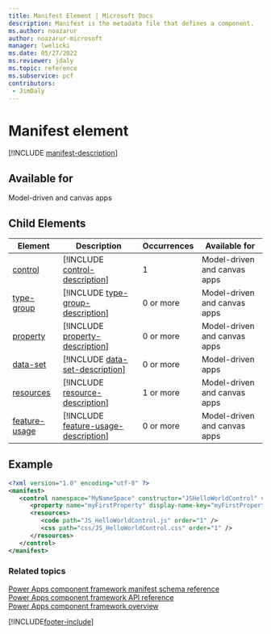 ```yaml
---
title: Manifest Element | Microsoft Docs
description: Manifest is the metadata file that defines a component.
ms.author: noazarur
author: noazarur-microsoft
manager: lwelicki
ms.date: 05/27/2022
ms.reviewer: jdaly
ms.topic: reference
ms.subservice: pcf
contributors:
 - JimDaly
---
```


# Manifest element

[!INCLUDE [manifest-description](includes/manifest-description.md)]

## Available for

Model-driven and canvas apps

## Child Elements

|Element|Description|Occurrences|Available for|
|--|--|--|-------|
|[control](control.md)|[!INCLUDE [control-description](includes/control-description.md)]|1|Model-driven and canvas apps |
|[type-group](type-group.md)|[!INCLUDE [type-group-description](includes/type-group-description.md)]|0 or more|Model-driven and canvas apps |
|[property](property.md)|[!INCLUDE [property-description](includes/property-description.md)]|0 or more|Model-driven and canvas apps |
|[data-set](data-set.md)|[!INCLUDE [data-set-description](includes/data-set-description.md)]|0 or more|Model-driven apps|
|[resources](resources.md)|[!INCLUDE [resource-description](includes/resources-description.md)]|1 or more|Model-driven and canvas apps |
|[feature-usage](feature-usage.md)|[!INCLUDE [feature-usage-description](includes/feature-usage-description.md)]|0 or more|Model-driven and canvas apps |

## Example

```xml
<?xml version="1.0" encoding="utf-8" ?>
<manifest>
   <control namespace="MyNameSpace" constructor="JSHelloWorldControl" version="1.0.0" display-name-key="JS_HelloWorldControl_Display_Key" description-key="JS_HelloWorldControl_Desc_Key" control-type="standard">
      <property name="myFirstProperty" display-name-key="myFirstProperty_Display_Key" description-key="myFirstProperty_Desc_Key" of-type="SingleLine.Text" usage="bound" required="true" />
      <resources>
         <code path="JS_HelloWorldControl.js" order="1" />
         <css path="css/JS_HelloWorldControl.css" order="1" />
      </resources>
   </control>
</manifest>
```

### Related topics

[Power Apps component framework manifest schema reference](index.md)<br/>
[Power Apps component framework API reference](../reference/index.md)<br/>
[Power Apps component framework overview](../overview.md)


[!INCLUDE[footer-include](../../../includes/footer-banner.md)]